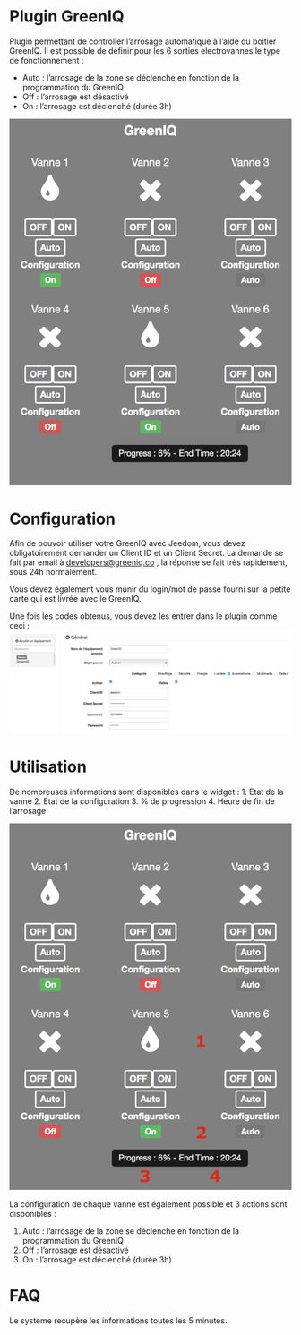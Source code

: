 # Plugin GreenIQ 

Plugin permettant de controller l’arrosage automatique à l’aide du boitier GreenIQ. Il est possible de définir pour les 6 sorties electrovannes le type de fonctionnement : 

- Auto : l’arrosage de la zone se déclenche en fonction de la programmation du GreenIQ 
- Off : l’arrosage est désactivé 
- On : l’arrosage est déclenché (durée 3h)

![greeniq screenshot1](./images/greeniq_screenshot1.png)

# Configuration 

Afin de pouvoir utiliser votre GreenIQ avec Jeedom, vous devez obligatoirement demander un Client ID et un Client Secret. La demande se fait par email à <developers@greeniq.co> , la réponse se fait très rapidement, sous 24h normalement.

Vous devez également vous munir du login/mot de passe fourni sur la petite carte qui est livrée avec le GreenIQ.

Une fois les codes obtenus, vous devez les entrer dans le plugin comme ceci : ![greeniq1](./images/greeniq1.png)

# Utilisation 

De nombreuses informations sont disponibles dans le widget : 1. Etat de la vanne 2. Etat de la configuration 3. % de progression 4. Heure de fin de l’arrosage

![greeniq2](./images/greeniq2.png)

La configuration de chaque vanne est également possible et 3 actions sont disponibles :

1.  Auto : l’arrosage de la zone se déclenche en fonction de la programmation du GreenIQ
2.  Off : l’arrosage est désactivé
3.  On : l’arrosage est déclenché (durée 3h)

# FAQ 

Le systeme recupère les informations toutes les 5 minutes.
